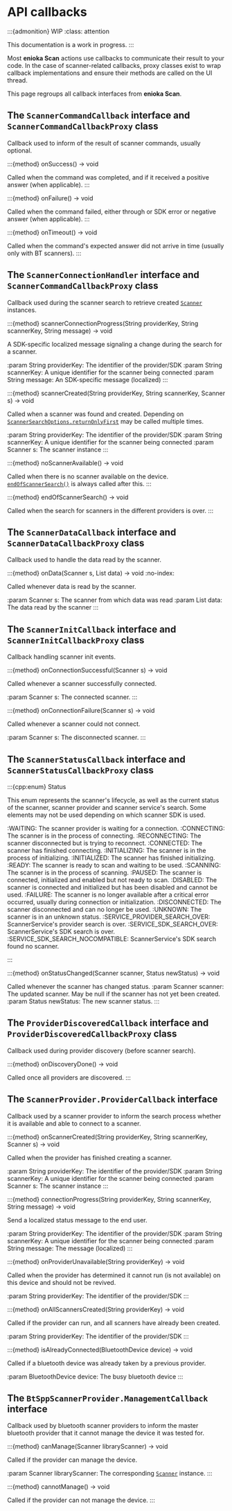 # API callbacks

:::{admonition} WIP
:class: attention

This documentation is a work in progress.
:::

Most **enioka Scan** actions use callbacks to communicate their result to your code. In the case of
scanner-related callbacks, proxy classes exist to wrap callback implementations and ensure their
methods are called on the UI thread.

This page regroups all callback interfaces from **enioka Scan**.

## The `ScannerCommandCallback` interface and `ScannerCommandCallbackProxy` class

Callback used to inform of the result of scanner commands, usually optional.

:::{method} onSuccess() -> void

Called when the command was completed, and if it received a positive answer (when applicable).
:::

:::{method} onFailure() -> void

Called when the command failed, either through or SDK error or negative answer (when applicable).
:::

:::{method} onTimeout() -> void

Called when the command's expected answer did not arrive in time (usually only with BT scanners).
:::

## The `ScannerConnectionHandler` interface and `ScannerCommandCallbackProxy` class

Callback used during the scanner search to retrieve created [`Scanner`](scanner) instances.

:::{method} scannerConnectionProgress(String providerKey, String scannerKey, String message) -> void

A SDK-specific localized message signaling a change during the search for a scanner.

:param String providerKey: The identifier of the provider/SDK
:param String scannerKey: A unique identifier for the scanner being connected
:param String message: An SDK-specific message (localized)
:::

:::{method} scannerCreated(String providerKey, String scannerKey, Scanner s) -> void

Called when a scanner was found and created. 
Depending on [`ScannerSearchOptions.returnOnlyFirst`](scanner_service.md#returnOnlyFirst) may be 
called multiple times.

:param String providerKey: The identifier of the provider/SDK
:param String scannerKey: A unique identifier for the scanner being connected
:param Scanner s: The scanner instance
:::

:::{method} noScannerAvailable() -> void

Called when there is no scanner available on the device. 
[`endOfScannerSearch()`](#endOfScannerSearch) is always called after this.
:::

:::{method} endOfScannerSearch() -> void

Called when the search for scanners in the different providers is over.
:::

## The `ScannerDataCallback` interface and `ScannerDataCallbackProxy` class

Callback used to handle the data read by the scanner.

:::{method} onData(Scanner s, List<Barcode> data) -> void
:no-index:

Called whenever data is read by the scanner.

:param Scanner s: The scanner from which data was read
:param List<Barcode> data: The data read by the scanner
:::

## The `ScannerInitCallback` interface and `ScannerInitCallbackProxy` class

Callback handling scanner init events.

:::{method} onConnectionSuccessful(Scanner s) -> void

Called whenever a scanner successfully connected.

:param Scanner s: The connected scanner.
:::

:::{method} onConnectionFailure(Scanner s) -> void

Called whenever a scanner could not connect.

:param Scanner s: The disconnected scanner.
:::

## The `ScannerStatusCallback` interface and `ScannerStatusCallbackProxy` class

:::{cpp:enum} Status

This enum represents the scanner's lifecycle, as well as the current status of the scanner, scanner
provider and scanner service's search. Some elements may not be used depending on which scanner SDK
is used.

:WAITING: The scanner provider is waiting for a connection.
:CONNECTING: The scanner is in the process of connecting.
:RECONNECTING: The scanner disconnected but is trying to reconnect.
:CONNECTED: The scanner has finished connecting.
:INITIALIZING: The scanner is in the process of initializing.
:INITIALIZED: The scanner has finished initializing.
:READY: The scanner is ready to scan and waiting to be used.
:SCANNING: The scanner is in the process of scanning.
:PAUSED: The scanner is connected, initialized and enabled but not ready to scan.
:DISABLED: The scanner is connected and initialized but has been disabled and cannot be used.
:FAILURE: The scanner is no longer available after a critical error occurred, usually during 
    connection or initialization.
:DISCONNECTED: The scanner disconnected and can no longer be used.
:UNKNOWN: The scanner is in an unknown status.
:SERVICE_PROVIDER_SEARCH_OVER: ScannerService's provider search is over.
:SERVICE_SDK_SEARCH_OVER: ScannerService's SDK search is over.
:SERVICE_SDK_SEARCH_NOCOMPATIBLE: ScannerService's SDK search found no scanner.

:::

:::{method} onStatusChanged(Scanner scanner, Status newStatus) -> void

Called whenever the scanner has changed status.
:param Scanner scanner: The updated scanner. May be null if the scanner has not yet been created.
:param Status newStatus: The new scanner status.
:::

## The `ProviderDiscoveredCallback` interface and `ProviderDiscoveredCallbackProxy` class

Callback used during provider discovery (before scanner search).

:::{method} onDiscoveryDone() -> void

Called once all providers are discovered.
:::

## The `ScannerProvider.ProviderCallback` interface

Callback used by a scanner provider to inform the search process whether it is available and
able to connect to a scanner.

:::{method} onScannerCreated(String providerKey, String scannerKey, Scanner s) -> void

Called when the provider has finished creating a scanner.

:param String providerKey: The identifier of the provider/SDK
:param String scannerKey: A unique identifier for the scanner being connected
:param Scanner s: The scanner instance
:::

:::{method} connectionProgress(String providerKey, String scannerKey, String message) -> void

Send a localized status message to the end user.

:param String providerKey: The identifier of the provider/SDK
:param String scannerKey: A unique identifier for the scanner being connected
:param String message: The message (localized)
:::

:::{method} onProviderUnavailable(String providerKey) -> void

Called when the provider has determined it cannot run (is not available) on this device and should 
not be revived.

:param String providerKey: The identifier of the provider/SDK
:::

:::{method} onAllScannersCreated(String providerKey) -> void

Called if the provider can run, and all scanners have already been created.

:param String providerKey: The identifier of the provider/SDK
:::

:::{method} isAlreadyConnected(BluetoothDevice device) -> void

Called if a bluetooth device was already taken by a previous provider.

:param BluetoothDevice device: The busy bluetooth device
:::

## The `BtSppScannerProvider.ManagementCallback` interface

Callback used by bluetooth scanner providers to inform the master bluetooth provider that it cannot
manage the device it was tested for.

:::{method} canManage(Scanner libraryScanner) -> void

Called if the provider can manage the device.

:param Scanner libraryScanner: The corresponding [`Scanner`](scanner) instance.
:::

:::{method} cannotManage() -> void

Called if the provider can not manage the device.
:::